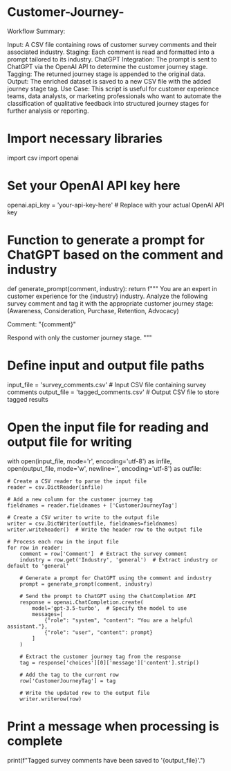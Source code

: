 # Customer-Journey-
Workflow Summary:

Input: A CSV file containing rows of customer survey comments and their associated industry.
Staging: Each comment is read and formatted into a prompt tailored to its industry.
ChatGPT Integration: The prompt is sent to ChatGPT via the OpenAI API to determine the customer journey stage.
Tagging: The returned journey stage is appended to the original data.
Output: The enriched dataset is saved to a new CSV file with the added journey stage tag.
Use Case:
This script is useful for customer experience teams, data analysts, or marketing professionals who want to automate the classification of qualitative feedback into structured journey stages for further analysis or reporting.

# Import necessary libraries
import csv
import openai

# Set your OpenAI API key here
openai.api_key = 'your-api-key-here'  # Replace with your actual OpenAI API key

# Function to generate a prompt for ChatGPT based on the comment and industry
def generate_prompt(comment, industry):
    return f"""
You are an expert in customer experience for the {industry} industry.
Analyze the following survey comment and tag it with the appropriate customer journey stage:
(Awareness, Consideration, Purchase, Retention, Advocacy)

Comment: "{comment}"

Respond with only the customer journey stage.
"""

# Define input and output file paths
input_file = 'survey_comments.csv'       # Input CSV file containing survey comments
output_file = 'tagged_comments.csv'      # Output CSV file to store tagged results

# Open the input file for reading and output file for writing
with open(input_file, mode='r', encoding='utf-8') as infile, \
     open(output_file, mode='w', newline='', encoding='utf-8') as outfile:

    # Create a CSV reader to parse the input file
    reader = csv.DictReader(infile)

    # Add a new column for the customer journey tag
    fieldnames = reader.fieldnames + ['CustomerJourneyTag']

    # Create a CSV writer to write to the output file
    writer = csv.DictWriter(outfile, fieldnames=fieldnames)
    writer.writeheader()  # Write the header row to the output file

    # Process each row in the input file
    for row in reader:
        comment = row['Comment']  # Extract the survey comment
        industry = row.get('Industry', 'general')  # Extract industry or default to 'general'

        # Generate a prompt for ChatGPT using the comment and industry
        prompt = generate_prompt(comment, industry)

        # Send the prompt to ChatGPT using the ChatCompletion API
        response = openai.ChatCompletion.create(
            model='gpt-3.5-turbo',  # Specify the model to use
            messages=[
                {"role": "system", "content": "You are a helpful assistant."},
                {"role": "user", "content": prompt}
            ]
        )

        # Extract the customer journey tag from the response
        tag = response['choices'][0]['message']['content'].strip()

        # Add the tag to the current row
        row['CustomerJourneyTag'] = tag

        # Write the updated row to the output file
        writer.writerow(row)

# Print a message when processing is complete
print(f"Tagged survey comments have been saved to '{output_file}'.")

